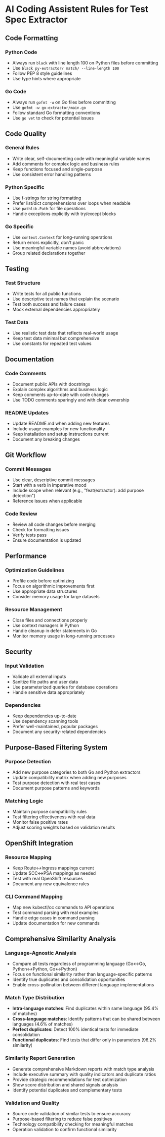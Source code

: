 # AI Coding Assistent Rules for Test Spec Extractor

## Code Formatting

### Python Code
- Always run `black` with line length 100 on Python files before committing
- Use `black py-extractor/ match/ --line-length 100`
- Follow PEP 8 style guidelines
- Use type hints where appropriate

### Go Code
- Always run `gofmt -w` on Go files before committing
- Use `gofmt -w go-extractor/main.go`
- Follow standard Go formatting conventions
- Use `go vet` to check for potential issues

## Code Quality

### General Rules
- Write clear, self-documenting code with meaningful variable names
- Add comments for complex logic and business rules
- Keep functions focused and single-purpose
- Use consistent error handling patterns

### Python Specific
- Use f-strings for string formatting
- Prefer list/dict comprehensions over loops when readable
- Use `pathlib.Path` for file operations
- Handle exceptions explicitly with try/except blocks

### Go Specific
- Use `context.Context` for long-running operations
- Return errors explicitly, don't panic
- Use meaningful variable names (avoid abbreviations)
- Group related declarations together

## Testing

### Test Structure
- Write tests for all public functions
- Use descriptive test names that explain the scenario
- Test both success and failure cases
- Mock external dependencies appropriately

### Test Data
- Use realistic test data that reflects real-world usage
- Keep test data minimal but comprehensive
- Use constants for repeated test values

## Documentation

### Code Comments
- Document public APIs with docstrings
- Explain complex algorithms and business logic
- Keep comments up-to-date with code changes
- Use TODO comments sparingly and with clear ownership

### README Updates
- Update README.md when adding new features
- Include usage examples for new functionality
- Keep installation and setup instructions current
- Document any breaking changes

## Git Workflow

### Commit Messages
- Use clear, descriptive commit messages
- Start with a verb in imperative mood
- Include scope when relevant (e.g., "feat(extractor): add purpose detection")
- Reference issues when applicable

### Code Review
- Review all code changes before merging
- Check for formatting issues
- Verify tests pass
- Ensure documentation is updated

## Performance

### Optimization Guidelines
- Profile code before optimizing
- Focus on algorithmic improvements first
- Use appropriate data structures
- Consider memory usage for large datasets

### Resource Management
- Close files and connections properly
- Use context managers in Python
- Handle cleanup in defer statements in Go
- Monitor memory usage in long-running processes

## Security

### Input Validation
- Validate all external inputs
- Sanitize file paths and user data
- Use parameterized queries for database operations
- Handle sensitive data appropriately

### Dependencies
- Keep dependencies up-to-date
- Use dependency scanning tools
- Prefer well-maintained, popular packages
- Document any security-related dependencies

## Purpose-Based Filtering System

### Purpose Detection
- Add new purpose categories to both Go and Python extractors
- Update compatibility matrix when adding new purposes
- Test purpose detection with real test cases
- Document purpose patterns and keywords

### Matching Logic
- Maintain purpose compatibility rules
- Test filtering effectiveness with real data
- Monitor false positive rates
- Adjust scoring weights based on validation results

## OpenShift Integration

### Resource Mapping
- Keep Route↔Ingress mappings current
- Update SCC↔PSA mappings as needed
- Test with real OpenShift resources
- Document any new equivalence rules

### CLI Command Mapping
- Map new kubectl/oc commands to API operations
- Test command parsing with real examples
- Handle edge cases in command parsing
- Update documentation for new commands

## Comprehensive Similarity Analysis

### Language-Agnostic Analysis
- Compare all tests regardless of programming language (Go↔Go, Python↔Python, Go↔Python)
- Focus on functional similarity rather than language-specific patterns
- Identify true duplicates and consolidation opportunities
- Enable cross-pollination between different language implementations

### Match Type Distribution
- **Intra-language matches**: Find duplicates within same language (95.4% of matches)
- **Cross-language matches**: Identify patterns that can be shared between languages (4.6% of matches)
- **Perfect duplicates**: Detect 100% identical tests for immediate consolidation
- **Functional duplicates**: Find tests that differ only in parameters (96.2% similarity)

### Similarity Report Generation
- Generate comprehensive Markdown reports with match type analysis
- Include executive summary with quality indicators and duplicate ratios
- Provide strategic recommendations for test optimization
- Show score distribution and shared signals analysis
- Identify potential duplicates and complementary tests

### Validation and Quality
- Source code validation of similar tests to ensure accuracy
- Purpose-based filtering to reduce false positives
- Technology compatibility checking for meaningful matches
- Operation validation to confirm functional similarity
